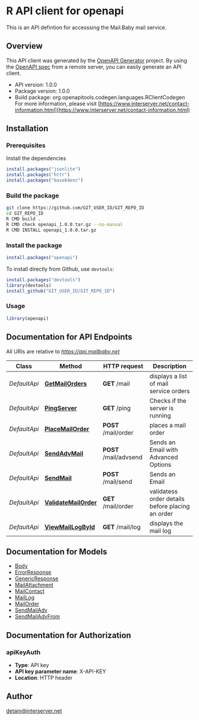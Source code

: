 # R API client for openapi

This is an API defintion for accesssing the Mail.Baby mail service.

## Overview
This API client was generated by the [OpenAPI Generator](https://openapi-generator.tech) project. By using the [OpenAPI spec](https://openapis.org) from a remote server, you can easily generate an API client.

- API version: 1.0.0
- Package version: 1.0.0
- Build package: org.openapitools.codegen.languages.RClientCodegen
For more information, please visit [https://www.interserver.net/contact-information.html](https://www.interserver.net/contact-information.html)

## Installation

### Prerequisites

Install the dependencies

```R
install.packages("jsonlite")
install.packages("httr")
install.packages("base64enc")
```

### Build the package

```sh
git clone https://github.com/GIT_USER_ID/GIT_REPO_ID
cd GIT_REPO_ID
R CMD build .
R CMD check openapi_1.0.0.tar.gz --no-manual
R CMD INSTALL openapi_1.0.0.tar.gz
```

### Install the package

```R
install.packages("openapi")
```

To install directly from Github, use `devtools`:
```R
install.packages("devtools")
library(devtools)
install_github("GIT_USER_ID/GIT_REPO_ID")
```

### Usage

```R
library(openapi)
```

## Documentation for API Endpoints

All URIs are relative to *https://api.mailbaby.net*

Class | Method | HTTP request | Description
------------ | ------------- | ------------- | -------------
*DefaultApi* | [**GetMailOrders**](docs/DefaultApi.md#GetMailOrders) | **GET** /mail | displays a list of mail service orders
*DefaultApi* | [**PingServer**](docs/DefaultApi.md#PingServer) | **GET** /ping | Checks if the server is running
*DefaultApi* | [**PlaceMailOrder**](docs/DefaultApi.md#PlaceMailOrder) | **POST** /mail/order | places a mail order
*DefaultApi* | [**SendAdvMail**](docs/DefaultApi.md#SendAdvMail) | **POST** /mail/advsend | Sends an Email with Advanced Options
*DefaultApi* | [**SendMail**](docs/DefaultApi.md#SendMail) | **POST** /mail/send | Sends an Email
*DefaultApi* | [**ValidateMailOrder**](docs/DefaultApi.md#ValidateMailOrder) | **GET** /mail/order | validatess order details before placing an order
*DefaultApi* | [**ViewMailLogById**](docs/DefaultApi.md#ViewMailLogById) | **GET** /mail/log | displays the mail log


## Documentation for Models

 - [Body](docs/Body.md)
 - [ErrorResponse](docs/ErrorResponse.md)
 - [GenericResponse](docs/GenericResponse.md)
 - [MailAttachment](docs/MailAttachment.md)
 - [MailContact](docs/MailContact.md)
 - [MailLog](docs/MailLog.md)
 - [MailOrder](docs/MailOrder.md)
 - [SendMailAdv](docs/SendMailAdv.md)
 - [SendMailAdvFrom](docs/SendMailAdvFrom.md)


## Documentation for Authorization


### apiKeyAuth

- **Type**: API key
- **API key parameter name**: X-API-KEY
- **Location**: HTTP header



## Author

detain@interserver.net

